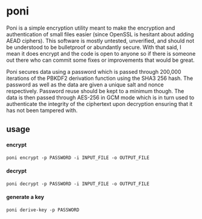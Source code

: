 # poni
Poni is a simple encryption utility meant to make the encryption and authentication of small files easier (since OpenSSL is hesitant about adding AEAD ciphers). This software is mostly untested, unverified, and should not be understood to be bulletproof or abundantly secure. With that said, I mean it does encrypt and the code is open to anyone so if there is someone out there who can commit some fixes or improvements that would be great.

Poni secures data using a password which is passed through 200,000 iterations of the PBKDF2 derivation function using the SHA3 256 hash. The password as well as the data are given a unique salt and nonce respectively. Password reuse should be kept to a minimum though. The data is then passed through AES-256 in GCM mode which is in turn used to authenticate the integrity of the ciphertext upon decryption ensuring that it has not been tampered with.
## usage
#### encrypt
`poni encrypt -p PASSWORD -i INPUT_FILE -o OUTPUT_FILE`
#### decrypt
`poni decrypt -p PASSWORD -i INPUT_FILE -o OUTPUT_FILE`
#### generate a key
`poni derive-key -p PASSWORD`